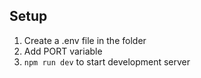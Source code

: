 ## Setup

1. Create a .env file in the folder
2. Add PORT variable
3. `npm run dev` to start development server
